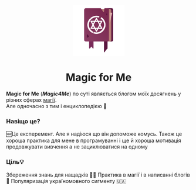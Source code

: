 <p align="center">
  <a href="https://magic4me.github.io">
    <img src="icon.png" alt="Magic4Me logo" width="140" height="140">
</a>
  <h1 align="center">Magic for Me</h1>
</p>

**Magic for Me** (___Magic4Me___) по суті являється блогом моїх досягнень у різних сферах [магії][Pojasnenja-mahiji].
<br>
Але одночасно з тим і енциклопедією 📖

### Навіщо це?

🆕Це експеремент. Але я надіюся що він допоможе комусь. Також це хороша практика для мене в програмуванні і ще й хороша мотивація продовжувати вивчення а не зациклюватися на одному 

### Ціль💡
Збереження знань для нащадків 🧙‍♂️
Практика в магії і в написанні блогів 📝
Популяризація україномовного сигменту 🇺🇦


<!-- Змінні  http://translit.kh.ua/#latynka -->
[Sajt]: https://magic4me.github.io/
[Pojasnenja-mahiji]: https://magic4me.github.io/post/magic-all-around
